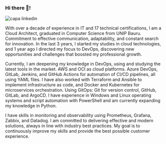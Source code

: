 ### Hi there 👋!

![capa linkedin](https://github.com/rafaferreira011/rafaferreira011/assets/117859338/e96622bd-fe8d-405e-a41e-2f0c25ad2fd8)


With over a decade of experience in IT and 17 technical certifications, I am a Cloud Architect, graduated in Computer Science from UNIP Bauru. Commitment to effective communication, adaptability, and constant search for innovation. In the last 3 years, I started my studies in cloud technologies, and 1 year ago I directed my focus to DevOps, discovering new opportunities and challenges that boosted my professional growth.

Currently, I am deepening my knowledge in DevOps, using and studying the latest tools in the market. AWS and OCI as cloud platforms. Azure DevOps, GitLab, Jenkins, and GitHub Actions for automation of CI/CD pipelines, all using YAML files. I have also worked with Terraform and Ansible to implement infrastructure as code, and Docker and Kubernetes for microservices orchestration. Using GitOps: Git for version control, GitHub, GitLab, and ArgoCD. I have experience in Windows and Linux operating systems and script automation with PowerShell and am currently expanding my knowledge in Python.

I have skills in monitoring and observability using Prometheus, Grafana, Zabbix, and Datadog. I am committed to delivering effective and modern solutions, always in line with industry best practices. My goal is to continuously improve my skills and provide the best possible customer experience.

<!--
**rafaferreira011/rafaferreira011** is a ✨ _special_ ✨ repository because its `README.md` (this file) appears on your GitHub profile.

Here are some ideas to get you started:

- 🔭 I’m currently working on ...
- 🌱 I’m currently learning ...
- 👯 I’m looking to collaborate on ...
- 🤔 I’m looking for help with ...
- 💬 Ask me about ...
- 📫 How to reach me: ...
- 😄 Pronouns: ...
- ⚡ Fun fact: ...  
-->
